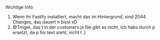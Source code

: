 Wichtige Info:
1. Wenn ihr Fastify installiert, macht das im Hintergrund, sind 2044 Changes, das dauert n bissl xD <br>
2. @Tröger, das t in der customers.js file gibt es nicht, ich habs durch p ersetzt, da p für text steht, nicht t :)
